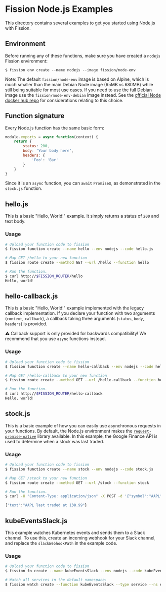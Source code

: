 # Fission Node.js Examples

This directory contains several examples to get you started using Node.js with Fission.

## Environment

Before running any of these functions, make sure you have created a `nodejs` Fission environment:

```
$ fission env create --name nodejs --image fission/node-env
```

Note: The default `fission/node-env` image is based on Alpine, which is much smaller than the main Debian Node image (65MB vs 680MB) while still being suitable for most use cases.
If you need to use the full Debian image use the `fission/node-env-debian` image instead.
See the [official Node docker hub repo](https://hub.docker.com/_/node/) for considerations 
relating to this choice.

## Function signature

Every Node.js function has the same basic form:

```javascript
module.exports = async function(context) {
    return {
        status: 200,
        body: 'Your body here',
        headers: {
            'Foo': 'Bar'
        }
    }    
}
```

Since it is an `async` function, you can `await` `Promise`s, as demonstrated in the `stock.js` function.

## hello.js

This is a basic "Hello, World!" example. It simply returns a status of `200` and text body.

### Usage

```bash
# Upload your function code to fission
$ fission function create --name hello --env nodejs --code hello.js

# Map GET /hello to your new function
$ fission route create --method GET --url /hello --function hello

# Run the function.
$ curl http://$FISSION_ROUTER/hello
Hello, world!
```

## hello-callback.js

This is a basic "Hello, World!" example implemented with the legacy callback implementation. If you declare your function with two arguments (`context`, `callback`), a callback taking three arguments (`status`, `body`, `headers`) is provided.

⚠️️ Callback support is only provided for backwards compatibility! We recommend that you use `async` functions instead.

### Usage

```bash
# Upload your function code to fission
$ fission function create --name hello-callback --env nodejs --code hello-callback.js

# Map GET /hello-callback to your new function
$ fission route create --method GET --url /hello-callback --function hello-callback

# Run the function.
$ curl http://$FISSION_ROUTER/hello-callback
Hello, world!
```

## stock.js

This is a basic example of how you can easily use asynchronous requests in your functions. By default, the Node.js environment makes the [`request-promise-native`](https://github.com/request/request-promise-native) library available. In this example, the Google Finance API is used to determine when a stock was last traded.

### Usage

```bash
# Upload your function code to fission
$ fission function create --name stock --env nodejs --code stock.js

# Map GET /stock to your new function
$ fission route create --method GET --url /stock --function stock

# Run the function.
$ curl -H "Content-Type: application/json" -X POST -d '{"symbol":"AAPL"}' http://$FISSION_ROUTER/stock

{"text":"AAPL last traded at 138.99"}
```

## kubeEventsSlack.js

This example watches Kubernetes events and sends them to a Slack channel. To use this, create an incoming webhook for your Slack channel, and replace the `slackWebhookPath` in the example code.

### Usage

```bash
# Upload your function code to fission
$ fission fn create --name kubeEventsSlack --env nodejs --code kubeEventsSlack.js

# Watch all services in the default namespace:
$ fission watch create --function kubeEventsSlack --type service --ns default
```
